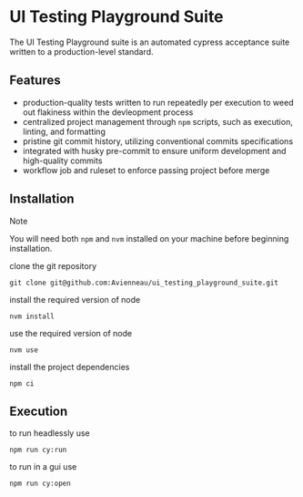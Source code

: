 # UI Testing Playground Suite
The UI Testing Playground suite is an automated cypress acceptance suite written to a production-level standard.
## Features
- production-quality tests written to run repeatedly per execution to weed out flakiness within the devleopment process
- centralized project management through `npm` scripts, such as execution, linting, and formatting
- pristine git commit history, utilizing conventional commits specifications
- integrated with husky pre-commit to ensure uniform development and high-quality commits
- workflow job and ruleset to enforce passing project before merge


## Installation
> [!NOTE]  
> You will need both `npm`  and `nvm` installed on your machine before beginning installation. 

clone the git repository
```
git clone git@github.com:Avienneau/ui_testing_playground_suite.git
```
install the required version of node
```
nvm install
```
use the required version of node
```
nvm use
```
install the project dependencies
```
npm ci
```

## Execution
to run headlessly use
```
npm run cy:run
```
to run in a gui use
```
npm run cy:open
```
